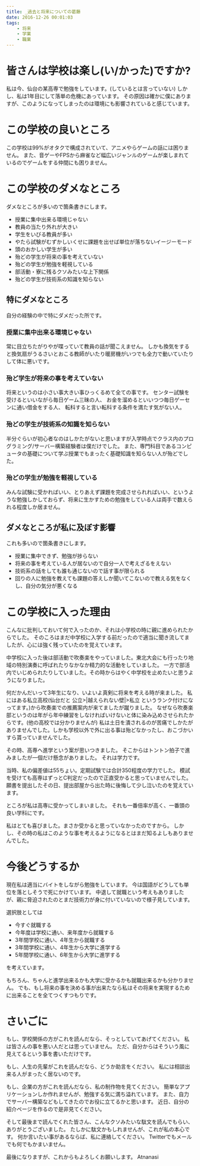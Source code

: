```yaml
---
title: _過去と将来についての葛藤
date: 2016-12-26 00:01:03
tags:
    - 将来
    - 学業
    - 職業
---
```


# 皆さんは学校は楽し(い/かった)ですか?
私は今、仙台の某高専で勉強をしています。(しているとは言っていない)
しかし、私は1年目にして落単の危機にあっています。
その原因は確かに僕にありますが、このようになってしまったのは環境にも影響されていると感じています。

# この学校の良いところ
この学校は99%がオタクで構成されていて、アニメやらゲームの話には困りません。
また、音ゲーやFPSから麻雀など幅広いジャンルのゲームが楽しまれているのでゲームをする仲間にも困りません。

# この学校のダメなところ
ダメなところが多いので箇条書きにします。

- 授業に集中出来る環境じゃない
- 教員の当たり外れが大きい
- 学生をいびる教員が多い
- やたら試験がむずかしいくせに課題を出せば単位が落ちないイージーモード
- 頭のおかしい学生が多い
- 殆どの学生が将来の事を考えていない
- 殆どの学生が勉強を軽視している
- 部活動・寮に残るクソみたいな上下関係
- 殆どの学生が技術系の知識を知らない

## 特にダメなところ
自分の経験の中で特にダメだった所です。

### 授業に集中出来る環境じゃない
常に目立ちたがりやが喋っていて教員の話が聞こえません。
しかも換気をすると換気扇がうるさいとおこる教師がいたり暖房機がいつでも全力で動いていたりして体に悪いです。

### 殆ど学生が将来の事を考えていない
将来というのは小さい事大きい事ひっくるめて全ての事です。
センター試験を受けるといいながら毎日ゲーム三昧の人、
お金を溜めるといいつつ毎日ゲーセンに通い借金をする人、
転科すると言い転科する条件を満たす気がない人。

### 殆どの学生が技術系の知識を知らない
半分ぐらいが初心者なのはしかたがないと思いますが入学時点でクラス内のプログラミング/サーバー構築経験者は僕だけでした。
また、専門科目であるコンピュータの基礎について学ぶ授業でもまったく基礎知識を知らない人が殆どでした。

### 殆どの学生が勉強を軽視している
みんな試験に受かればいい、とりあえず課題を完成させられればいい、というような勉強しかしておらず、将来に生かすための勉強をしている人は両手で数えられる程度しか居ません。

## ダメなところが私に及ぼす影響
これも多いので箇条書きにします。

- 授業に集中できず、勉強が捗らない
- 将来の事を考えている人が居ないので自分一人で考えざるをえない
- 技術系の話をしても誰も通じないので話す事が限られる
- 回りの人に勉強を教えても課題の答えしか聞いてこないので教える気をなくし、自分の気分が悪くなる

# この学校に入った理由
こんなに批判しておいて何で入ったのか、それは小学校の時に親に進められたからでした。
そのころはまだ中学校に入学する前だったので適当に聞き流してましたが、心には強く残っていたのを覚えています。

中学校に入った後は部活動で吹奏楽をやっていました。東北大会にも行ったり地域の特別演奏に呼ばれたりなかなか精力的な活動をしていました。
一方で部活内でいじめられたりしていました。その時からはやく中学校を止めたいと思うようになりました。

何だかんだいって3年生になり、いよいよ真剣に将来を考える時が来ました。
私にはある私立高校(仙台だと 公立>|越えられない壁|>私立 というランク付けになってます。)から吹奏楽での推薦案内が来てましたが蹴りました。
なぜなら吹奏楽部というのは年がら年中練習をしなければいけないと体に染み込めさせられたからです。(他の高校では分かりませんが)
私は土日を潰されるのが苦痛でしかたがありませんでした。しかも学校以外で外に出る事は殆どなかったし、おこづかいすら貰っていませんでした。

その時、高専へ進学という案が思いつきました。
そこからはトントン拍子で進みましたが一個だけ懸念がありました。
それは学力です。

当時、私の偏差値は55ちょい。定期試験では合計350程度の学力でした。
模試を受けても高専はずっとC判定だったので正直受かると思っていませんでした。
願書を提出したその日、提出部屋から出た時に後悔して少し泣いたのを覚えています。

ところが私は高専に受かってしまいました。
それも一番倍率が高く、一番頭の良い学科にです。

私はとても喜びました。まさか受かると思っていなかったのですから。
しかし、その時の私はこのような事を考えるようになるとはまだ知るよしもありませんでした。

# 今後どうするか
現在私は適当にバイトをしながら勉強をしています。
今は国語がどうしても単位を落としそうで死にかけています。
中退して就職という考えもありましたが、親に脅迫されたのとまだ技術力が身に付いていないので様子見しています。

選択肢としては

- 今すぐ就職する
- 今年度は学校に通い、来年度から就職する
- 3年間学校に通い、4年生から就職する
- 3年間学校に通い、4年生から大学に進学する
- 5年間学校に通い、6年生から大学に進学する

を考えています。

もちろん、ちゃんと進学出来るかも大学に受かるかも就職出来るかも分かりません。
でも、もし将来の事を決める事が出来たなら私はその将来を実現するために出来ることを全てつくすつもりです。

# さいごに
もし、学校関係の方がこれを読んだなら、そっとしていてあげてください。
私は皆さんの事を悪い人だとは思っていません。
ただ、自分からはそういう風に見えてるという事を書いただけです。

もし、人生の先輩がこれを読んだなら、どうか助言をください。
私には相談出来る人がまったく居ないのです。

もし、企業の方がこれを読んだなら、私の制作物を見てください。
簡単なアプリケーションしか作れませんが、勉強する気に満ち溢れています。
また、自力でサーバー構築などもしてきたのでお役に立てるかと思います。
近日、自分の紹介ページを作るので是非見てください。

そして最後まで読んでくれた皆さん、こんなクソみたいな駄文を読んでもらい、ありがとうございました。
たしかに駄文かもしれませんが、これが私の本心です。
何か言いたい事があるならば、私に連絡してください。
Twitterでもメールでも何でもかまいません。

最後になりますが、これからもよろしくお願いします。
Atnanasi
